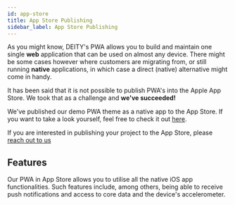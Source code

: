 ```yaml
---
id: app-store
title: App Store Publishing
sidebar_label: App Store Publishing
---
```


As you might know, DEITY's PWA allows you to build and maintain one single **web** application that can be used on almost any device. There might be some cases however where customers are migrating from, or still running **native** applications, in which case a direct (native) alternative might come in handy.

It has been said that it is not possible to publish PWA's into the Apple App Store. We took that as a challenge and **we've succeeded!**

We've published our demo PWA theme as a native app to the App Store. If you want to take a look yourself, feel free to check it out [here](https://apps.apple.com/app/deity-storefront/id1585832328).

If you are interested in publishing your project to the App Store, please [reach out to us](https://deity.io/contact)


## Features

Our PWA in App Store allows you to utilise all the native iOS app functionalities. Such features include, among others, being able to receive push notifications and access to core data and the device's accelerometer.
